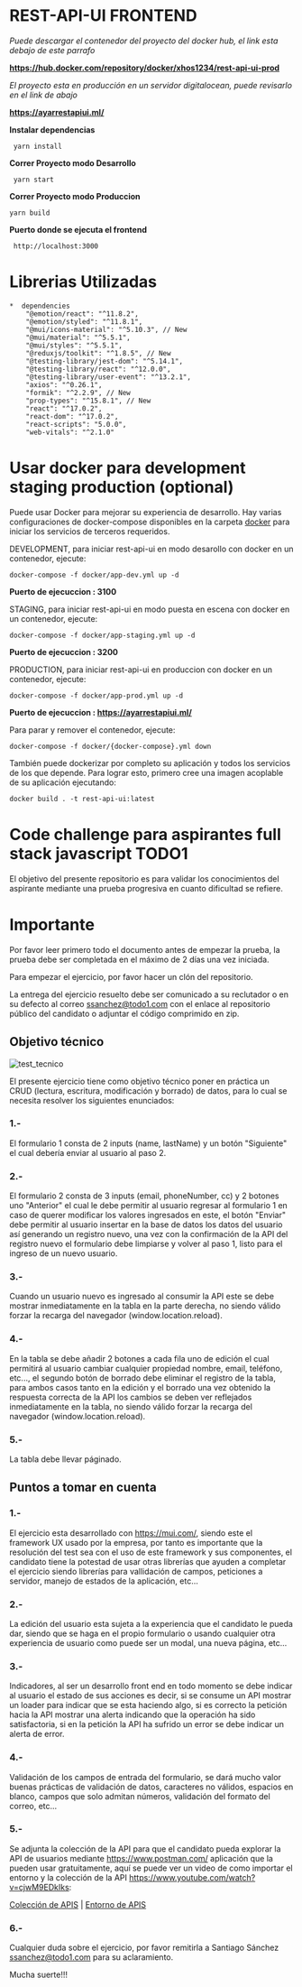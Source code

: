 
  # REST-API-UI FRONTEND 

*Puede descargar el contenedor del proyecto del docker hub, el link esta debajo de este parrafo*

**https://hub.docker.com/repository/docker/xhos1234/rest-api-ui-prod**

*El proyecto esta en producción en un servidor digitalocean, puede revisarlo en el link de abajo*

**https://ayarrestapiui.ml/**

**Instalar dependencias**

```
 yarn install
```
**Correr Proyecto modo Desarrollo**

```
 yarn start
```
**Correr Proyecto modo Produccion**

``` 
yarn build
```
**Puerto donde se ejecuta el frontend**

```
 http://localhost:3000
```
# Librerias Utilizadas

```
*  dependencies
    "@emotion/react": "^11.8.2",
    "@emotion/styled": "^11.8.1",
    "@mui/icons-material": "^5.10.3", // New
    "@mui/material": "^5.5.1",
    "@mui/styles": "^5.5.1",
    "@reduxjs/toolkit": "^1.8.5", // New
    "@testing-library/jest-dom": "^5.14.1",
    "@testing-library/react": "^12.0.0",
    "@testing-library/user-event": "^13.2.1",
    "axios": "^0.26.1",
    "formik": "^2.2.9", // New
    "prop-types": "^15.8.1", // New
    "react": "^17.0.2",
    "react-dom": "^17.0.2",
    "react-scripts": "5.0.0",
    "web-vitals": "^2.1.0"
```


# Usar docker para development staging production (optional)

Puede usar Docker para mejorar su experiencia de desarrollo. Hay varias configuraciones de docker-compose disponibles en la carpeta [docker](docker) para iniciar los servicios de terceros requeridos.

DEVELOPMENT, para iniciar rest-api-ui en modo desarollo con docker en un contenedor, ejecute:

```
docker-compose -f docker/app-dev.yml up -d
```
**Puerto de ejecuccion : 3100**

STAGING, para iniciar rest-api-ui en modo puesta en escena con docker en un contenedor, ejecute:

```
docker-compose -f docker/app-staging.yml up -d
```
**Puerto de ejecuccion : 3200**

PRODUCTION, para iniciar rest-api-ui en produccion con docker en un contenedor, ejecute:

```
docker-compose -f docker/app-prod.yml up -d
```
**Puerto de ejecuccion : https://ayarrestapiui.ml/**

Para parar y remover el contenedor, ejecute:

```
docker-compose -f docker/{docker-compose}.yml down
```

También puede dockerizar por completo su aplicación y todos los servicios de los que depende.
Para lograr esto, primero cree una imagen acoplable de su aplicación ejecutando:

```
docker build . -t rest-api-ui:latest
```

# Code challenge para aspirantes full stack javascript TODO1

El objetivo del presente repositorio es para validar los conocimientos del aspirante mediante una prueba progresiva en cuanto dificultad se refiere.

# Importante
Por favor leer primero todo el documento antes de empezar la prueba, la prueba debe ser completada en el máximo de 2 días una vez iniciada.

Para empezar el ejercicio, por favor hacer un clón del repositorio.

La entrega del ejercicio resuelto debe ser comunicado a su reclutador o en su defecto al correo ssanchez@todo1.com con el enlace al repositorio público del candidato o adjuntar el código comprimido en zip.
## Objetivo técnico
![test_tecnico](https://github.com/chadsfatherlali/rest-api-ui/blob/master/public/test.png)

El presente ejercicio tiene como objetivo técnico poner en práctica un CRUD (lectura, escritura, modificación y borrado) de datos, para lo cual se necesita resolver los siguientes enunciados:
### 1.-
El formulario 1 consta de 2 inputs (name, lastName) y un botón "Siguiente" el cual debería enviar al usuario al paso 2.
### 2.-
El formulario 2 consta de 3 inputs (email, phoneNumber, cc) y 2 botones uno "Anterior" el cual le debe permitir al usuario regresar al formulario 1 en caso de querer modificar los valores ingresados en este, el botón "Enviar" debe permitir al usuario insertar en la base de datos los datos del usuario así generando un registro nuevo, una vez con la confirmación de la API del registro nuevo el formulario debe limpiarse y volver al paso 1, listo para el ingreso de un nuevo usuario.
### 3.-
Cuando un usuario nuevo es ingresado al consumir la API este se debe mostrar inmediatamente en la tabla en la parte derecha, no siendo válido forzar la recarga del navegador (window.location.reload).
### 4.-
En la tabla se debe añadir 2 botones a cada fila uno de edición el cual permitirá al usuario cambiar cualquier propiedad nombre, email, teléfono, etc..., el segundo botón de borrado debe eliminar el registro de la tabla, para ambos casos tanto en la edición y el borrado una vez obtenido la respuesta correcta de la API los cambios se deben ver reflejados inmediatamente en la tabla, no siendo válido forzar la recarga del navegador (window.location.reload).
### 5.-
La tabla debe llevar páginado.
## Puntos a tomar en cuenta
### 1.-
El ejercicio esta desarrollado con https://mui.com/, siendo este el framework UX usado por la empresa, por tanto es importante que la resolución del test sea con el uso de este framework y sus componentes, el candidato tiene la potestad de usar otras librerías que ayuden a completar el ejercicio siendo librerías para vallidación de campos, peticiones a servidor, manejo de estados de la aplicación, etc... 
### 2.-
La edición del usuario esta sujeta a la experiencia que el candidato le pueda dar, siendo que se haga en el propio formulario o usando cualquier otra experiencia de usuario como puede ser un modal, una nueva página, etc...
### 3.-
Indicadores, al ser un desarrollo front end en todo momento se debe indicar al usuario el estado de sus acciones es decir, si se consume un API mostrar un loader para indicar que se esta haciendo algo, si es correcto la petición hacia la API mostrar una alerta indicando que la operación ha sido satisfactoria, si en la petición la API ha sufrido un error se debe indicar un alerta de error.
### 4.-
Validación de los campos de entrada del formulario, se dará mucho valor buenas prácticas de validación de datos, caracteres no válidos, espacios en blanco, campos que solo admitan números, validación del formato del correo, etc...
### 5.-
Se adjunta la colección de la API para que el candidato pueda explorar la API de usuarios mediante https://www.postman.com/ aplicación que la pueden usar gratuitamente, aquí se puede ver un video de como importar el entorno y la colección de la API https://www.youtube.com/watch?v=cjwM9EDkIks:

[Colección de APIS](https://raw.githubusercontent.com/chadsfatherlali/rest-api-ui/master/postman/api-rest.postman_collection.json) | [Entorno de APIS](https://raw.githubusercontent.com/chadsfatherlali/rest-api-ui/master/postman/api-rest.postman_environment.json)

### 6.-
Cualquier duda sobre el ejercicio, por favor remitirla a Santiago Sánchez ssanchez@todo1.com para su aclaramiento.

Mucha suerte!!!